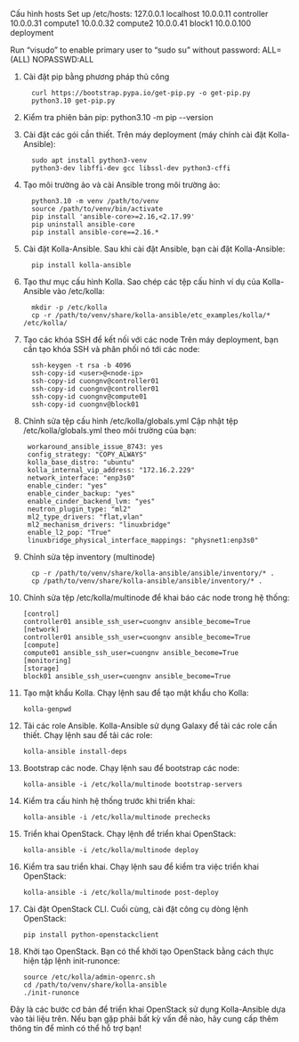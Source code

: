 Cấu hình hosts
Set up /etc/hosts:
127.0.0.1 localhost
10.0.0.11 controller
10.0.0.31 compute1
10.0.0.32 compute2
10.0.0.41 block1
10.0.0.100 deployment

Run “visudo” to enable primary user to “sudo su” without password:
<username> ALL=(ALL) NOPASSWD:ALL




1. Cài đặt pip bằng phương pháp thủ công
   
         curl https://bootstrap.pypa.io/get-pip.py -o get-pip.py
         python3.10 get-pip.py

2. Kiểm tra phiên bản pip:
         python3.10 -m pip --version
3. Cài đặt các gói cần thiết. Trên máy deployment (máy chính cài đặt Kolla-Ansible):
   
         sudo apt install python3-venv
         python3-dev libffi-dev gcc libssl-dev python3-cffi
4. Tạo môi trường ảo và cài Ansible trong môi trường ảo:

         python3.10 -m venv /path/to/venv
         source /path/to/venv/bin/activate
         pip install 'ansible-core>=2.16,<2.17.99'
         pip uninstall ansible-core
         pip install ansible-core==2.16.*

5. Cài đặt Kolla-Ansible. Sau khi cài đặt Ansible, bạn cài đặt Kolla-Ansible:

         pip install kolla-ansible
6. Tạo thư mục cấu hình Kolla. Sao chép các tệp cấu hình ví dụ của Kolla-Ansible vào /etc/kolla:

         mkdir -p /etc/kolla
         cp -r /path/to/venv/share/kolla-ansible/etc_examples/kolla/* /etc/kolla/

7. Tạo các khóa SSH để kết nối với các node
Trên máy deployment, bạn cần tạo khóa SSH và phân phối nó tới các node:

         ssh-keygen -t rsa -b 4096
         ssh-copy-id <user>@<node-ip>
         ssh-copy-id cuongnv@controller01
         ssh-copy-id cuongnv@controller01
         ssh-copy-id cuongnv@compute01
         ssh-copy-id cuongnv@block01
   
8. Chỉnh sửa tệp cấu hình /etc/kolla/globals.yml
Cập nhật tệp /etc/kolla/globals.yml theo môi trường của bạn:

        workaround_ansible_issue_8743: yes
        config_strategy: "COPY_ALWAYS"
        kolla_base_distro: "ubuntu"
        kolla_internal_vip_address: "172.16.2.229"
        network_interface: "enp3s0"
        enable_cinder: "yes"
        enable_cinder_backup: "yes"
        enable_cinder_backend_lvm: "yes"
        neutron_plugin_type: "ml2"
        ml2_type_drivers: "flat,vlan"
        ml2_mechanism_drivers: "linuxbridge"
        enable_l2_pop: "True"
        linuxbridge_physical_interface_mappings: "physnet1:enp3s0"

9. Chỉnh sửa tệp inventory (multinode)
    
         cp -r /path/to/venv/share/kolla-ansible/ansible/inventory/* .
         cp /path/to/venv/share/kolla-ansible/ansible/inventory/* .

11. Chỉnh sửa tệp /etc/kolla/multinode để khai báo các node trong hệ thống:

        [control]
        controller01 ansible_ssh_user=cuongnv ansible_become=True
        [network]
        controller01 ansible_ssh_user=cuongnv ansible_become=True
        [compute]
        compute01 ansible_ssh_user=cuongnv ansible_become=True
        [monitoring]
        [storage]
        block01 ansible_ssh_user=cuongnv ansible_become=True
12. Tạo mật khẩu Kolla. Chạy lệnh sau để tạo mật khẩu cho Kolla:

        kolla-genpwd

13. Tải các role Ansible. Kolla-Ansible sử dụng Galaxy để tải các role cần thiết. Chạy lệnh sau để tải các role:

        kolla-ansible install-deps
14. Bootstrap các node. Chạy lệnh sau để bootstrap các node:

        kolla-ansible -i /etc/kolla/multinode bootstrap-servers
        
15. Kiểm tra cấu hình hệ thống trước khi triển khai:

        kolla-ansible -i /etc/kolla/multinode prechecks
16. Triển khai OpenStack. Chạy lệnh để triển khai OpenStack:

        kolla-ansible -i /etc/kolla/multinode deploy
    
17. Kiểm tra sau triển khai. Chạy lệnh sau để kiểm tra việc triển khai OpenStack:

        kolla-ansible -i /etc/kolla/multinode post-deploy
    
18. Cài đặt OpenStack CLI. Cuối cùng, cài đặt công cụ dòng lệnh OpenStack:

        pip install python-openstackclient
    
19. Khởi tạo OpenStack. Bạn có thể khởi tạo OpenStack bằng cách thực hiện tập lệnh init-runonce:

        source /etc/kolla/admin-openrc.sh
        cd /path/to/venv/share/kolla-ansible
        ./init-runonce
    
Đây là các bước cơ bản để triển khai OpenStack sử dụng Kolla-Ansible dựa vào tài liệu trên. Nếu bạn gặp phải bất kỳ vấn đề nào, hãy cung cấp thêm thông tin để mình có thể hỗ trợ bạn!

